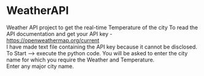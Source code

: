 # WeatherAPI
Weather API project to get the real-time Temperature of the city
To read the API documentation and get your API key - https://openweathermap.org/current \
I have made text file containing the API key because it cannot be disclosed. \
To Start --> execute the python code. You will be asked to enter the city name for which you require the Weather and Temperature. \
Enter any major city name.

